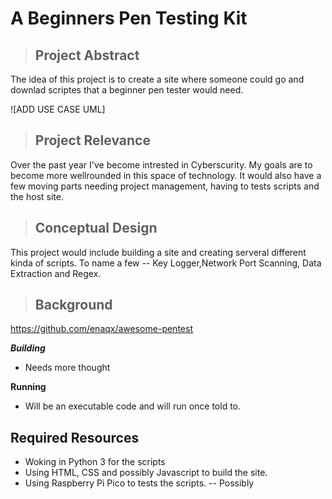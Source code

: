 # A Beginners Pen Testing Kit


>## Project Abstract
<p>The idea of this project is to create a site where someone could go and downlad scriptes that a beginner pen tester would need. </p>


![ADD USE CASE UML]

>## Project Relevance
Over the past year I've become intrested in Cyberscurity. My goals are to become more wellrounded in this space of technology. It would also have a few moving parts needing project management, having to tests scripts and the host site. 

>## Conceptual Design
This project would include building a site and creating serveral different kinda of scripts. To name a few -- Key Logger,Network Port Scanning, Data Extraction and Regex. 


>## Background

<https://github.com/enaqx/awesome-pentest>

***Building***
- Needs more thought 

**Running**
- Will be an executable code and will run once told to.

## Required Resources
- Woking in Python 3 for the scripts 
- Using HTML, CSS and possibly Javascript to build the site. 
- Using Raspberry Pi Pico to tests the scripts. -- Possibly  

